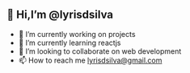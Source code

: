 ## 👋 Hi,I’m @lyrisdsilva

- 🔭 I’m currently working on projects
- 🌱 I’m currently learning reactjs
- 💞️ I’m looking to collaborate on web development
- 📫 How to reach me lyrisdsilva@gmail.com 


<!---
lyrisdsilva/lyrisdsilva is a ✨ special ✨ repository because its `README.md` (this file) appears on your GitHub profile.
You can click the Preview link to take a look at your changes.
--->
